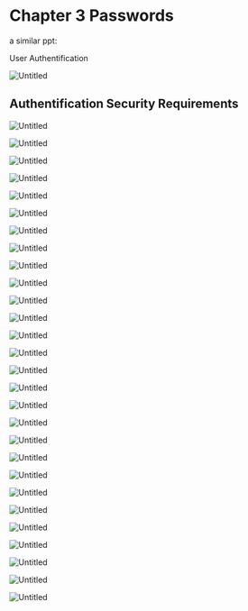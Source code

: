 # Chapter 3 Passwords

a similar ppt:

User Authentification

![Untitled](Chapter%203%20(Passwords)%20d75b1da5bfa84bdaa6900b59efa27e87/Untitled.png)

## Authentification Security Requirements

![Untitled](Chapter%203%20(Passwords)%20d75b1da5bfa84bdaa6900b59efa27e87/Untitled%201.png)

![Untitled](Chapter%203%20(Passwords)%20d75b1da5bfa84bdaa6900b59efa27e87/Untitled%202.png)

![Untitled](Chapter%203%20(Passwords)%20d75b1da5bfa84bdaa6900b59efa27e87/Untitled%203.png)

![Untitled](Chapter%203%20(Passwords)%20d75b1da5bfa84bdaa6900b59efa27e87/Untitled%204.png)

![Untitled](Chapter%203%20(Passwords)%20d75b1da5bfa84bdaa6900b59efa27e87/Untitled%205.png)

![Untitled](Chapter%203%20(Passwords)%20d75b1da5bfa84bdaa6900b59efa27e87/Untitled%206.png)

![Untitled](Chapter%203%20(Passwords)%20d75b1da5bfa84bdaa6900b59efa27e87/Untitled%207.png)

![Untitled](Chapter%203%20(Passwords)%20d75b1da5bfa84bdaa6900b59efa27e87/Untitled%208.png)

![Untitled](Chapter%203%20(Passwords)%20d75b1da5bfa84bdaa6900b59efa27e87/Untitled%209.png)

![Untitled](Chapter%203%20(Passwords)%20d75b1da5bfa84bdaa6900b59efa27e87/Untitled%2010.png)

![Untitled](Chapter%203%20(Passwords)%20d75b1da5bfa84bdaa6900b59efa27e87/Untitled%2011.png)

![Untitled](Chapter%203%20(Passwords)%20d75b1da5bfa84bdaa6900b59efa27e87/Untitled%2012.png)

![Untitled](Chapter%203%20(Passwords)%20d75b1da5bfa84bdaa6900b59efa27e87/Untitled%2013.png)

![Untitled](Chapter%203%20(Passwords)%20d75b1da5bfa84bdaa6900b59efa27e87/Untitled%2014.png)

![Untitled](Chapter%203%20(Passwords)%20d75b1da5bfa84bdaa6900b59efa27e87/Untitled%2015.png)

![Untitled](Chapter%203%20(Passwords)%20d75b1da5bfa84bdaa6900b59efa27e87/Untitled%2016.png)

![Untitled](Chapter%203%20(Passwords)%20d75b1da5bfa84bdaa6900b59efa27e87/Untitled%2017.png)

![Untitled](Chapter%203%20(Passwords)%20d75b1da5bfa84bdaa6900b59efa27e87/Untitled%2018.png)

![Untitled](Chapter%203%20(Passwords)%20d75b1da5bfa84bdaa6900b59efa27e87/Untitled%2019.png)

![Untitled](Chapter%203%20(Passwords)%20d75b1da5bfa84bdaa6900b59efa27e87/Untitled%2020.png)

![Untitled](Chapter%203%20(Passwords)%20d75b1da5bfa84bdaa6900b59efa27e87/Untitled%2021.png)

![Untitled](Chapter%203%20(Passwords)%20d75b1da5bfa84bdaa6900b59efa27e87/Untitled%2022.png)

![Untitled](Chapter%203%20(Passwords)%20d75b1da5bfa84bdaa6900b59efa27e87/Untitled%2023.png)

![Untitled](Chapter%203%20(Passwords)%20d75b1da5bfa84bdaa6900b59efa27e87/Untitled%2024.png)

![Untitled](Chapter%203%20(Passwords)%20d75b1da5bfa84bdaa6900b59efa27e87/Untitled%2025.png)

![Untitled](Chapter%203%20(Passwords)%20d75b1da5bfa84bdaa6900b59efa27e87/Untitled%2026.png)

![Untitled](Chapter%203%20(Passwords)%20d75b1da5bfa84bdaa6900b59efa27e87/Untitled%2027.png)

![Untitled](Chapter%203%20(Passwords)%20d75b1da5bfa84bdaa6900b59efa27e87/Untitled%2028.png)
